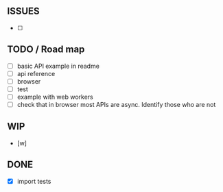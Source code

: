 ## ISSUES

- [ ]  

## TODO / Road map

- [ ] basic API example in readme
- [ ] api reference
- [ ]  browser
  - [ ] test
  - [ ] example with web workers
- [ ] check that in browser most APIs are async. Identify those who are not 

## WIP

- [w] 


## DONE

- [x] import tests 